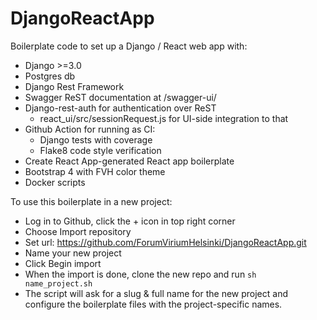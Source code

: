 # DjangoReactApp

Boilerplate code to set up a Django / React web app with:
 * Django >=3.0
 * Postgres db
 * Django Rest Framework
 * Swagger ReST documentation at /swagger-ui/
 * Django-rest-auth for authentication over ReST
   * react_ui/src/sessionRequest.js for UI-side integration to that
 * Github Action for running as CI:
   * Django tests with coverage
   * Flake8 code style verification
 * Create React App-generated React app boilerplate
 * Bootstrap 4 with FVH color theme
 * Docker scripts
 
To use this boilerplate in a new project:
 * Log in to Github, click the + icon in top right corner
 * Choose Import repository
 * Set url: https://github.com/ForumViriumHelsinki/DjangoReactApp.git
 * Name your new project
 * Click Begin import
 * When the import is done, clone the new repo and run `sh name_project.sh`
 * The script will ask for a slug & full name for the new project and configure the boilerplate files with the project-specific names.
 